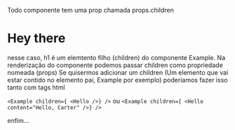 Todo componente tem uma prop chamada props.children

<Example>
    <h1>Hey there</h1>
</Example>
nesse caso, h1 é um elemtento filho (children) do componente Example. Na renderização do componente podemos passar children como propriedade nomeada (props)
Se quisermos adicionar um children (Um elemento que vai estar contido no elemento pai, Example por exemplo) poderiamos fazer isso tanto com tags html

`<Example children={ <Hello />} />`
ou 
`<Example children={ <Hello content="Hello, Carter" />} />`

enfim...
